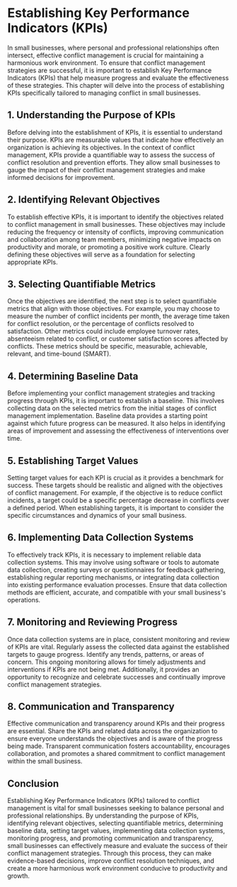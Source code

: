 # Establishing Key Performance Indicators (KPIs)

In small businesses, where personal and professional relationships often intersect, effective conflict management is crucial for maintaining a harmonious work environment. To ensure that conflict management strategies are successful, it is important to establish Key Performance Indicators (KPIs) that help measure progress and evaluate the effectiveness of these strategies. This chapter will delve into the process of establishing KPIs specifically tailored to managing conflict in small businesses.

## 1\. Understanding the Purpose of KPIs

Before delving into the establishment of KPIs, it is essential to understand their purpose. KPIs are measurable values that indicate how effectively an organization is achieving its objectives. In the context of conflict management, KPIs provide a quantifiable way to assess the success of conflict resolution and prevention efforts. They allow small businesses to gauge the impact of their conflict management strategies and make informed decisions for improvement.

## 2\. Identifying Relevant Objectives

To establish effective KPIs, it is important to identify the objectives related to conflict management in small businesses. These objectives may include reducing the frequency or intensity of conflicts, improving communication and collaboration among team members, minimizing negative impacts on productivity and morale, or promoting a positive work culture. Clearly defining these objectives will serve as a foundation for selecting appropriate KPIs.

## 3\. Selecting Quantifiable Metrics

Once the objectives are identified, the next step is to select quantifiable metrics that align with those objectives. For example, you may choose to measure the number of conflict incidents per month, the average time taken for conflict resolution, or the percentage of conflicts resolved to satisfaction. Other metrics could include employee turnover rates, absenteeism related to conflict, or customer satisfaction scores affected by conflicts. These metrics should be specific, measurable, achievable, relevant, and time-bound (SMART).

## 4\. Determining Baseline Data

Before implementing your conflict management strategies and tracking progress through KPIs, it is important to establish a baseline. This involves collecting data on the selected metrics from the initial stages of conflict management implementation. Baseline data provides a starting point against which future progress can be measured. It also helps in identifying areas of improvement and assessing the effectiveness of interventions over time.

## 5\. Establishing Target Values

Setting target values for each KPI is crucial as it provides a benchmark for success. These targets should be realistic and aligned with the objectives of conflict management. For example, if the objective is to reduce conflict incidents, a target could be a specific percentage decrease in conflicts over a defined period. When establishing targets, it is important to consider the specific circumstances and dynamics of your small business.

## 6\. Implementing Data Collection Systems

To effectively track KPIs, it is necessary to implement reliable data collection systems. This may involve using software or tools to automate data collection, creating surveys or questionnaires for feedback gathering, establishing regular reporting mechanisms, or integrating data collection into existing performance evaluation processes. Ensure that data collection methods are efficient, accurate, and compatible with your small business's operations.

## 7\. Monitoring and Reviewing Progress

Once data collection systems are in place, consistent monitoring and review of KPIs are vital. Regularly assess the collected data against the established targets to gauge progress. Identify any trends, patterns, or areas of concern. This ongoing monitoring allows for timely adjustments and interventions if KPIs are not being met. Additionally, it provides an opportunity to recognize and celebrate successes and continually improve conflict management strategies.

## 8\. Communication and Transparency

Effective communication and transparency around KPIs and their progress are essential. Share the KPIs and related data across the organization to ensure everyone understands the objectives and is aware of the progress being made. Transparent communication fosters accountability, encourages collaboration, and promotes a shared commitment to conflict management within the small business.

## Conclusion

Establishing Key Performance Indicators (KPIs) tailored to conflict management is vital for small businesses seeking to balance personal and professional relationships. By understanding the purpose of KPIs, identifying relevant objectives, selecting quantifiable metrics, determining baseline data, setting target values, implementing data collection systems, monitoring progress, and promoting communication and transparency, small businesses can effectively measure and evaluate the success of their conflict management strategies. Through this process, they can make evidence-based decisions, improve conflict resolution techniques, and create a more harmonious work environment conducive to productivity and growth.
